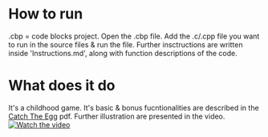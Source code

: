 # How to run
.cbp = code blocks project. Open the .cbp file. Add the .c/.cpp file you want to run in the source files & run the file. Further insctructions are written inside 'Instructions.md', along with function descriptions of the code.

# What does it do
It's a childhood game. It's basic & bonus fucntionalities are described in the [Catch The Egg](https://github.com/MubasshiraMusarrat/CSE-102-Catch_The_Egg_Game-Igraphics_Project-/blob/main/Catch%20the%20Egg.pdf) pdf.
Further illustration are presented in the video. 
[![Watch the video](https://img.youtube.com/vi/_ityILgCvbQ/maxresdefault.jpg)](https://youtu.be/_ityILgCvbQ)
